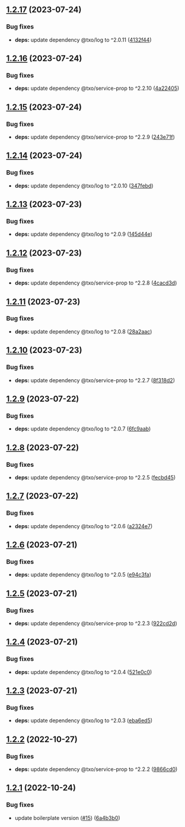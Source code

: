 ## [1.2.17](https://github.com/technology-studio/service-error-handler-react-peer/compare/v1.2.16...v1.2.17) (2023-07-24)


### Bug fixes

* **deps:** update dependency @txo/log to ^2.0.11 ([4132f44](https://github.com/technology-studio/service-error-handler-react-peer/commit/4132f447c47bc93bc894397f45913aaafc4e8dd1))

## [1.2.16](https://github.com/technology-studio/service-error-handler-react-peer/compare/v1.2.15...v1.2.16) (2023-07-24)


### Bug fixes

* **deps:** update dependency @txo/service-prop to ^2.2.10 ([4a22405](https://github.com/technology-studio/service-error-handler-react-peer/commit/4a22405c4f4fa5094365761e6756089ef7e600e9))

## [1.2.15](https://github.com/technology-studio/service-error-handler-react-peer/compare/v1.2.14...v1.2.15) (2023-07-24)


### Bug fixes

* **deps:** update dependency @txo/service-prop to ^2.2.9 ([243e71f](https://github.com/technology-studio/service-error-handler-react-peer/commit/243e71f8341fcdaf82d6d2af681b346d53c531cf))

## [1.2.14](https://github.com/technology-studio/service-error-handler-react-peer/compare/v1.2.13...v1.2.14) (2023-07-24)


### Bug fixes

* **deps:** update dependency @txo/log to ^2.0.10 ([347febd](https://github.com/technology-studio/service-error-handler-react-peer/commit/347febdcf9f341b95a31c739839f9a23a49c2b8e))

## [1.2.13](https://github.com/technology-studio/service-error-handler-react-peer/compare/v1.2.12...v1.2.13) (2023-07-23)


### Bug fixes

* **deps:** update dependency @txo/log to ^2.0.9 ([145d44e](https://github.com/technology-studio/service-error-handler-react-peer/commit/145d44e68a94a5c4410f985f7481a364b09dfe2f))

## [1.2.12](https://github.com/technology-studio/service-error-handler-react-peer/compare/v1.2.11...v1.2.12) (2023-07-23)


### Bug fixes

* **deps:** update dependency @txo/service-prop to ^2.2.8 ([4cacd3d](https://github.com/technology-studio/service-error-handler-react-peer/commit/4cacd3d43c7d086b77bee4d225b2dfc8bac9bbd8))

## [1.2.11](https://github.com/technology-studio/service-error-handler-react-peer/compare/v1.2.10...v1.2.11) (2023-07-23)


### Bug fixes

* **deps:** update dependency @txo/log to ^2.0.8 ([28a2aac](https://github.com/technology-studio/service-error-handler-react-peer/commit/28a2aac64b06fcf698f59d96e4de0e79e9c98f75))

## [1.2.10](https://github.com/technology-studio/service-error-handler-react-peer/compare/v1.2.9...v1.2.10) (2023-07-23)


### Bug fixes

* **deps:** update dependency @txo/service-prop to ^2.2.7 ([8f318d2](https://github.com/technology-studio/service-error-handler-react-peer/commit/8f318d270078cdf846e83b025d7834aaf29d07d6))

## [1.2.9](https://github.com/technology-studio/service-error-handler-react-peer/compare/v1.2.8...v1.2.9) (2023-07-22)


### Bug fixes

* **deps:** update dependency @txo/log to ^2.0.7 ([6fc9aab](https://github.com/technology-studio/service-error-handler-react-peer/commit/6fc9aab28fbb10d3247476685751009501c4db90))

## [1.2.8](https://github.com/technology-studio/service-error-handler-react-peer/compare/v1.2.7...v1.2.8) (2023-07-22)


### Bug fixes

* **deps:** update dependency @txo/service-prop to ^2.2.5 ([fecbd45](https://github.com/technology-studio/service-error-handler-react-peer/commit/fecbd4584a18cbe9d7921337ef63b804712b53a2))

## [1.2.7](https://github.com/technology-studio/service-error-handler-react-peer/compare/v1.2.6...v1.2.7) (2023-07-22)


### Bug fixes

* **deps:** update dependency @txo/log to ^2.0.6 ([a2324e7](https://github.com/technology-studio/service-error-handler-react-peer/commit/a2324e717d4610b44bd60e94f6818ea966fedfb1))

## [1.2.6](https://github.com/technology-studio/service-error-handler-react-peer/compare/v1.2.5...v1.2.6) (2023-07-21)


### Bug fixes

* **deps:** update dependency @txo/log to ^2.0.5 ([e94c3fa](https://github.com/technology-studio/service-error-handler-react-peer/commit/e94c3fa9a449eff92f6c0d540170b585da858741))

## [1.2.5](https://github.com/technology-studio/service-error-handler-react-peer/compare/v1.2.4...v1.2.5) (2023-07-21)


### Bug fixes

* **deps:** update dependency @txo/service-prop to ^2.2.3 ([922cd2d](https://github.com/technology-studio/service-error-handler-react-peer/commit/922cd2d24616eb83fb392c14d0022b186f7a2683))

## [1.2.4](https://github.com/technology-studio/service-error-handler-react-peer/compare/v1.2.3...v1.2.4) (2023-07-21)


### Bug fixes

* **deps:** update dependency @txo/log to ^2.0.4 ([521e0c0](https://github.com/technology-studio/service-error-handler-react-peer/commit/521e0c04789f62f4921154bc3400f6757bbdb0ac))

## [1.2.3](https://github.com/technology-studio/service-error-handler-react-peer/compare/v1.2.2...v1.2.3) (2023-07-21)


### Bug fixes

* **deps:** update dependency @txo/log to ^2.0.3 ([eba6ed5](https://github.com/technology-studio/service-error-handler-react-peer/commit/eba6ed5879abd9c22c1e44144736afb7566c1e57))

## [1.2.2](https://github.com/technology-studio/service-error-handler-react-peer/compare/v1.2.1...v1.2.2) (2022-10-27)


### Bug fixes

* **deps:** update dependency @txo/service-prop to ^2.2.2 ([9866cd0](https://github.com/technology-studio/service-error-handler-react-peer/commit/9866cd00124107afe254446ec5ff28a422fcfb9d))

## [1.2.1](https://github.com/technology-studio/service-error-handler-react-peer/compare/v1.2.0...v1.2.1) (2022-10-24)


### Bug fixes

* update boilerplate version ([#15](https://github.com/technology-studio/service-error-handler-react-peer/issues/15)) ([6a4b3b0](https://github.com/technology-studio/service-error-handler-react-peer/commit/6a4b3b0852dbb3cde24314f57075e2421fd47fbb))
